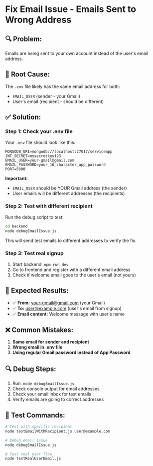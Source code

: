 # Fix Email Issue - Emails Sent to Wrong Address

## 🔍 **Problem:**
Emails are being sent to your own account instead of the user's email address.

## 🔧 **Root Cause:**
The `.env` file likely has the same email address for both:
- `EMAIL_USER` (sender - your Gmail)
- User's email (recipient - should be different)

## ✅ **Solution:**

### **Step 1: Check your .env file**
Your `.env` file should look like this:

```env
MONGODB_URI=mongodb://localhost:27017/serviceapp
JWT_SECRET=mysecretkey123
EMAIL_USER=your-gmail@gmail.com
EMAIL_PASSWORD=your_16_character_app_password
PORT=5000
```

**Important:**
- `EMAIL_USER` should be YOUR Gmail address (the sender)
- User emails will be different addresses (the recipients)

### **Step 2: Test with different recipient**
Run the debug script to test:

```bash
cd backend
node debugEmailIssue.js
```

This will send test emails to different addresses to verify the fix.

### **Step 3: Test real signup**
1. Start backend: `npm run dev`
2. Go to frontend and register with a different email address
3. Check if welcome email goes to the user's email (not yours)

## 🧪 **Expected Results:**
- ✅ **From:** your-gmail@gmail.com (your Gmail)
- ✅ **To:** user@example.com (user's email from signup)
- ✅ **Email content:** Welcome message with user's name

## ❌ **Common Mistakes:**
1. **Same email for sender and recipient**
2. **Wrong email in .env file**
3. **Using regular Gmail password instead of App Password**

## 🔍 **Debug Steps:**
1. Run: `node debugEmailIssue.js`
2. Check console output for email addresses
3. Check your email inbox for test emails
4. Verify emails are going to correct addresses

## 📧 **Test Commands:**
```bash
# Test with specific recipient
node testEmailWithRecipient.js user@example.com

# Debug email issue
node debugEmailIssue.js

# Test real user flow
node testRealUserEmail.js
``` 